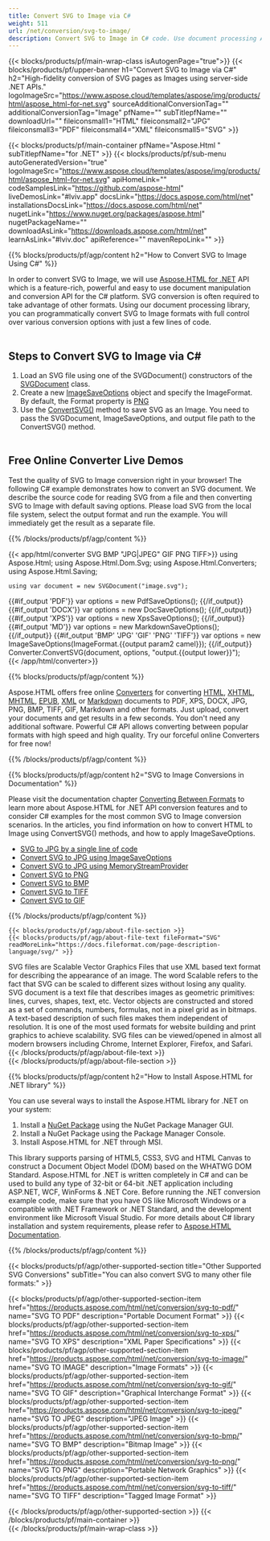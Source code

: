 ```yaml
---
title: Convert SVG to Image via C# 
weight: 511
url: /net/conversion/svg-to-image/ 
description: Convert SVG to Image in C# code. Use document processing API for SVG to Image conversion within VB.NET, Asp.NET or any .NET based application.
---
```


{{< blocks/products/pf/main-wrap-class isAutogenPage="true">}}
{{< blocks/products/pf/upper-banner h1="Convert SVG to Image via C#" h2="High-fidelity conversion of SVG pages as Images using server-side .NET APIs." logoImageSrc="https://www.aspose.cloud/templates/aspose/img/products/html/aspose_html-for-net.svg" sourceAdditionalConversionTag="" additionalConversionTag="Image" pfName="" subTitlepfName="" downloadUrl="" fileiconsmall1="HTML" fileiconsmall2="JPG" fileiconsmall3="PDF" fileiconsmall4="XML" fileiconsmall5="SVG" >}}

{{< blocks/products/pf/main-container pfName="Aspose.Html " subTitlepfName="for .NET" >}}
{{< blocks/products/pf/sub-menu autoGeneratedVersion="true" logoImageSrc="https://www.aspose.cloud/templates/aspose/img/products/html/aspose_html-for-net.svg" apiHomeLink="" codeSamplesLink="https://github.com/aspose-html" liveDemosLink="#lviv.app" docsLink="https://docs.aspose.com/html/net" installationsDocsLink="https://docs.aspose.com/html/net" nugetLink="https://www.nuget.org/packages/aspose.html" nugetPackageName="" downloadAsLink="https://downloads.aspose.com/html/net" learnAsLink="#lviv.doc" apiReference="" mavenRepoLink="" >}}

{{% blocks/products/pf/agp/content h2="How to Convert SVG to Image Using C#" %}}

In order to convert SVG to Image, we will use [Aspose.HTML for .NET](https://products.aspose.com/html/net/) API which is a feature-rich, powerful and easy to use document manipulation and conversion API for the C# platform. SVG conversion is often required to take advantage of other formats. Using our document processing library, you can programmatically convert SVG to Image formats with full control over various conversion options with just a few lines of code.</br></br>

<h2> Steps to Convert SVG to Image via C# </h2>

1.  Load an SVG file using one of the SVGDocument() constructors of the [SVGDocument](https://apireference.aspose.com/html/net/aspose.html.dom.svg/svgdocument) class.
1.  Create a new [ImageSaveOptions](https://apireference.aspose.com/html/net/aspose.html.saving/imagesaveoptions) object and specify the ImageFormat. By default, the Format property is [PNG](https://apireference.aspose.com/html/net/aspose.html.rendering.image/imageformat)
1.  Use the [ConvertSVG()](https://apireference.aspose.com/html/net/aspose.html.converters.converter/convertsvg/methods/3) method to save SVG as an Image. You need to pass the SVGDocument, ImageSaveOptions, and output file path to the ConvertSVG() method.</br></br>

<a id=lviv.app />
<h2> Free Online Converter Live Demos </h2>
<p> Test the quality of SVG to Image conversion right in your browser! The following C# example demonstrates how to convert an SVG document. We describe the source code for reading SVG from a file and then converting SVG to Image with default saving options. Please load SVG from the local file system, select the output format and run the example. You will immediately get the result as a separate file.</p>
{{% /blocks/products/pf/agp/content %}}

{{< app/html/converter SVG BMP "JPG|JPEG" GIF PNG TIFF>}}
using Aspose.Html;
using Aspose.Html.Dom.Svg;
using Aspose.Html.Converters;
using Aspose.Html.Saving;

    using var document = new SVGDocument("image.svg");
{{#if_output 'PDF'}}
    var options = new PdfSaveOptions();
{{/if_output}}
{{#if_output 'DOCX'}}
    var options = new DocSaveOptions();
{{/if_output}}
{{#if_output 'XPS'}}
    var options = new XpsSaveOptions();
{{/if_output}}
{{#if_output 'MD'}}
    var options = new MarkdownSaveOptions();
{{/if_output}}
{{#if_output 'BMP' 'JPG' 'GIF' 'PNG' 'TIFF'}}
    var options = new ImageSaveOptions(ImageFormat.{{output param2 camel}});
{{/if_output}}
    Converter.ConvertSVG(document, options, "output.{{output lower}}");   
{{< /app/html/converter>}} 

{{% blocks/products/pf/agp/content  %}}
<p>Aspose.HTML offers free online <a href="https://products.aspose.app/html/conversion" target="_blank">Converters</a> for converting <a href="https://products.aspose.app/html/conversion/html" target="_blank">HTML</a>, <a href="https://products.aspose.app/html/conversion/xhtml" target="_blank">XHTML</a>, <a href="https://products.aspose.app/html/conversion/mhtml" target="_blank">MHTML</a>, <a href="https://products.aspose.app/html/conversion/epub" target="_blank">EPUB</a>, <a href="https://products.aspose.app/html/conversion/xml" target="_blank">XML</a> or <a href="https://products.aspose.app/html/conversion/SVG" target="_blank">Markdown</a> documents to PDF, XPS, DOCX, JPG, PNG, BMP, TIFF, GIF, Markdown and other formats. Just upload, convert your documents and get results in a few seconds. You don't need any additional software. Powerful C# API allows converting between popular formats with high speed and high quality. Try our forceful online Converters for free now!</p>

{{% /blocks/products/pf/agp/content  %}}

<a id=lviv.doc />
{{% blocks/products/pf/agp/content h2="SVG to Image Conversions in Documentation" %}}

Please visit the documentation chapter [Converting Between Formats](https://docs.aspose.com/html/net/converting-between-formats/) to learn more about Aspose.HTML for .NET API conversion features and to consider C# examples for the most common SVG to Image conversion scenarios. In the articles, you find information on how to convert HTML to Image using ConvertSVG() methods, and how to apply ImageSaveOptions.</br>
<div>
	<ul>
		<li><a href="https://docs.aspose.com/html/net/converting-between-formats/svg-to-jpg/#svg-to-jpg-by-a-single-line-of-code" target="_blank">SVG to JPG by a single line of code</a></li>
		<li><a href="https://docs.aspose.com/html/net/converting-between-formats/svg-to-jpg/#convert-svg-to-jpg-using-imagesaveoptions" target="_blank">Convert SVG to JPG using ImageSaveOptions</a></li>
		<li><a href="https://docs.aspose.com/html/net/converting-between-formats/svg-to-jpg/#output-stream-providers" target="_blank">Convert SVG to JPG using MemoryStreamProvider</a></li>
		<li><a href="https://docs.aspose.com/html/net/converting-between-formats/svg-to-png/" target="_blank">Convert SVG to PNG</a></li>
		<li><a href="https://docs.aspose.com/html/net/converting-between-formats/svg-to-bmp/" target="_blank">Convert SVG to BMP</a></li>
		<li><a href="https://docs.aspose.com/html/net/converting-between-formats/svg-to-tiff/" target="_blank">Convert SVG to TIFF</a></li>
		<li><a href="https://docs.aspose.com/html/net/converting-between-formats/svg-to-gif/" target="_blank">Convert SVG to GIF</a></li>						
	</ul>		
</div>

{{% /blocks/products/pf/agp/content %}}   
	
<!-- aboutfile Starts -->
	
    {{< blocks/products/pf/agp/about-file-section >}}     
    {{< blocks/products/pf/agp/about-file-text fileFormat="SVG" readMoreLink="https://docs.fileformat.com/page-description-language/svg/" >}}
SVG files are Scalable Vector Graphics Files that use XML based text format for describing the appearance of an image. The word Scalable refers to the fact that SVG can be scaled to different sizes without losing any quality. SVG document is a text file that describes images as geometric primitives: lines, curves, shapes, text, etc. Vector objects are constructed and stored as a set of commands, numbers, formulas, not in a pixel grid as in bitmaps. A text-based description of such files makes them independent of resolution. It is one of the most used formats for website building and print graphics to achieve scalability. SVG files can be viewed/opened in almost all modern browsers including Chrome, Internet Explorer, Firefox, and Safari.
    {{< /blocks/products/pf/agp/about-file-text >}}    
	{{< /blocks/products/pf/agp/about-file-section >}}		

<!-- aboutfile Ends -->

{{% blocks/products/pf/agp/content h2="How to Install Aspose.HTML for .NET library" %}}

You can use several ways to install the Aspose.HTML library for .NET on your system:
1. Install a <a href="https://www.nuget.org/packages/aspose.html" target="_blank">NuGet Package</a> using the NuGet Package Manager GUI.
1. Install a NuGet Package using the Package Manager Console.
1. Install Aspose.HTML for .NET through MSI.</br>  

This library supports parsing of HTML5, CSS3, SVG and HTML Canvas to construct a Document Object Model (DOM) based on the WHATWG DOM Standard. Aspose.HTML for .NET is written completely in C# and can be used to build any type of 32-bit or 64-bit .NET application including ASP.NET, WCF, WinForms & .NET Core. Before running the .NET conversion example code, make sure that you have OS like Microsoft Windows or a compatible with .NET Framework or .NET Standard, and the development environment like Microsoft Visual Studio.
  For more details about C# library installation and system requirements, please refer to [Aspose.HTML Documentation](https://docs.aspose.com/html/net/getting-started/).

{{% /blocks/products/pf/agp/content  %}}

{{< blocks/products/pf/agp/other-supported-section title="Other Supported SVG Conversions" subTitle="You can also convert SVG to many other file formats:" >}}

{{< blocks/products/pf/agp/other-supported-section-item href="https://products.aspose.com/html/net/conversion/svg-to-pdf/" name="SVG TO PDF" description="Portable Document Format" >}}
{{< blocks/products/pf/agp/other-supported-section-item href="https://products.aspose.com/html/net/conversion/svg-to-xps/" name="SVG TO XPS" description="XML Paper Specifications" >}}
{{< blocks/products/pf/agp/other-supported-section-item href="https://products.aspose.com/html/net/conversion/svg-to-image/" name="SVG TO IMAGE" description="Image Formats" >}}
{{< blocks/products/pf/agp/other-supported-section-item href="https://products.aspose.com/html/net/conversion/svg-to-gif/" name="SVG TO GIF" description="Graphical Interchange Format" >}}
{{< blocks/products/pf/agp/other-supported-section-item href="https://products.aspose.com/html/net/conversion/svg-to-jpeg/" name="SVG TO JPEG" description="JPEG Image" >}}
{{< blocks/products/pf/agp/other-supported-section-item href="https://products.aspose.com/html/net/conversion/svg-to-bmp/" name="SVG TO BMP" description="Bitmap Image" >}}
{{< blocks/products/pf/agp/other-supported-section-item href="https://products.aspose.com/html/net/conversion/svg-to-png/" name="SVG TO PNG" description="Portable Network Graphics" >}}
{{< blocks/products/pf/agp/other-supported-section-item href="https://products.aspose.com/html/net/conversion/svg-to-tiff/" name="SVG TO TIFF" description="Tagged Image Format" >}}

{{< /blocks/products/pf/agp/other-supported-section >}}
{{< /blocks/products/pf/main-container >}}    
{{< /blocks/products/pf/main-wrap-class >}}
